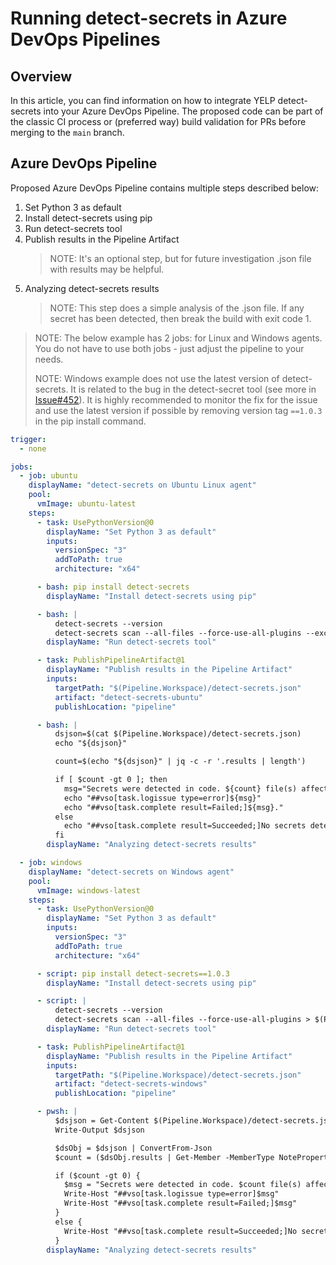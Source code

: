 # Running detect-secrets in Azure DevOps Pipelines

## Overview

In this article, you can find information on how to integrate YELP detect-secrets into your Azure DevOps Pipeline. The proposed code can be part of the classic CI process or (preferred way) build validation for PRs before merging to the `main` branch.

## Azure DevOps Pipeline

Proposed Azure DevOps Pipeline contains multiple steps described below:

1. Set Python 3 as default
1. Install detect-secrets using pip
1. Run detect-secrets tool
1. Publish results in the Pipeline Artifact
   > NOTE: It's an optional step, but for future investigation .json file with results may be helpful.
1. Analyzing detect-secrets results
   > NOTE: This step does a simple analysis of the .json file. If any secret has been detected, then break the build with exit code 1.

> NOTE: The below example has 2 jobs: for Linux and Windows agents. You do not have to use both jobs - just adjust the pipeline to your needs.
>
> NOTE: Windows example does not use the latest version of detect-secrets. It is related to the bug in the detect-secret tool (see more in [Issue#452](https://github.com/Yelp/detect-secrets/issues/452)). It is highly recommended to monitor the fix for the issue and use the latest version if possible by removing version tag `==1.0.3` in the pip install command.

```yaml
trigger:
  - none

jobs:
  - job: ubuntu
    displayName: "detect-secrets on Ubuntu Linux agent"
    pool:
      vmImage: ubuntu-latest
    steps:
      - task: UsePythonVersion@0
        displayName: "Set Python 3 as default"
        inputs:
          versionSpec: "3"
          addToPath: true
          architecture: "x64"

      - bash: pip install detect-secrets
        displayName: "Install detect-secrets using pip"

      - bash: |
          detect-secrets --version
          detect-secrets scan --all-files --force-use-all-plugins --exclude-files FETCH_HEAD > $(Pipeline.Workspace)/detect-secrets.json
        displayName: "Run detect-secrets tool"

      - task: PublishPipelineArtifact@1
        displayName: "Publish results in the Pipeline Artifact"
        inputs:
          targetPath: "$(Pipeline.Workspace)/detect-secrets.json"
          artifact: "detect-secrets-ubuntu"
          publishLocation: "pipeline"

      - bash: |
          dsjson=$(cat $(Pipeline.Workspace)/detect-secrets.json)
          echo "${dsjson}"

          count=$(echo "${dsjson}" | jq -c -r '.results | length')

          if [ $count -gt 0 ]; then
            msg="Secrets were detected in code. ${count} file(s) affected."
            echo "##vso[task.logissue type=error]${msg}"
            echo "##vso[task.complete result=Failed;]${msg}."
          else
            echo "##vso[task.complete result=Succeeded;]No secrets detected."
          fi
        displayName: "Analyzing detect-secrets results"

  - job: windows
    displayName: "detect-secrets on Windows agent"
    pool:
      vmImage: windows-latest
    steps:
      - task: UsePythonVersion@0
        displayName: "Set Python 3 as default"
        inputs:
          versionSpec: "3"
          addToPath: true
          architecture: "x64"

      - script: pip install detect-secrets==1.0.3
        displayName: "Install detect-secrets using pip"

      - script: |
          detect-secrets --version
          detect-secrets scan --all-files --force-use-all-plugins > $(Pipeline.Workspace)/detect-secrets.json
        displayName: "Run detect-secrets tool"

      - task: PublishPipelineArtifact@1
        displayName: "Publish results in the Pipeline Artifact"
        inputs:
          targetPath: "$(Pipeline.Workspace)/detect-secrets.json"
          artifact: "detect-secrets-windows"
          publishLocation: "pipeline"

      - pwsh: |
          $dsjson = Get-Content $(Pipeline.Workspace)/detect-secrets.json
          Write-Output $dsjson

          $dsObj = $dsjson | ConvertFrom-Json
          $count = ($dsObj.results | Get-Member -MemberType NoteProperty).Count

          if ($count -gt 0) {
            $msg = "Secrets were detected in code. $count file(s) affected. "
            Write-Host "##vso[task.logissue type=error]$msg"
            Write-Host "##vso[task.complete result=Failed;]$msg"
          }
          else {
            Write-Host "##vso[task.complete result=Succeeded;]No secrets detected."
          }
        displayName: "Analyzing detect-secrets results"
```
